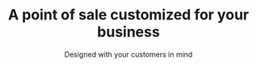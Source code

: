 ---
title: A point of sale customized for your business
subtitle: Designed with your customers in mind
image: /images/laundromat.jpg
---